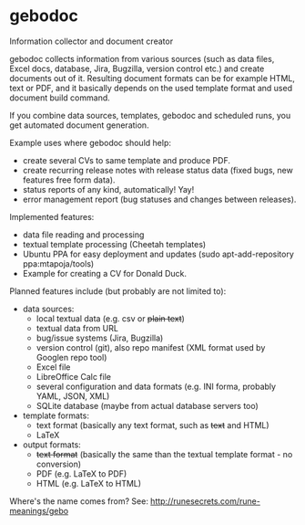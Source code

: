 gebodoc
=======

Information collector and document creator

gebodoc collects information from various sources (such as data files,
Excel docs, database, Jira, Bugzilla, version control etc.) and create documents
out of it. Resulting document formats can be for example HTML, text or PDF, and
it basically depends on the used template format and used document build command.

If you combine data sources, templates, gebodoc and scheduled runs, you get
automated document generation.

Example uses where gebodoc should help:
- create several CVs to same template and produce PDF.
- create recurring release notes with release status data (fixed bugs, new features
  free form data).
- status reports of any kind, automatically! Yay!
- error management report (bug statuses and changes between releases).

Implemented features:
- data file reading and processing
- textual template processing (Cheetah templates)
- Ubuntu PPA for easy deployment and updates (sudo apt-add-repository ppa:mtapoja/tools)
- Example for creating a CV for Donald Duck.

Planned features include (but probably are not limited to):
- data sources:
  * local textual data (e.g. csv or ~~plain text~~)
  * textual data from URL
  * bug/issue systems (Jira, Bugzilla)
  * version control (git), also repo manifest (XML format used by Googlen repo tool)
  * Excel file
  * LibreOffice Calc file
  * several configuration and data formats (e.g. INI forma, probably YAML, JSON, XML)
  * SQLite database (maybe from actual database servers too)
- template formats:
  * text format (basically any text format, such as ~~text~~ and HTML)
  * LaTeX
- output formats:
  * ~~text format~~ (basically the same than the textual template format - no conversion)
  * PDF (e.g. LaTeX to PDF)
  * HTML (e.g. LaTeX to HTML)

Where's the name comes from?
See: http://runesecrets.com/rune-meanings/gebo

